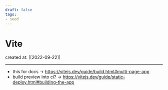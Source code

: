 ```yaml
---
draft: false
tags: 
- seed
---
```


# Vite

created at: [[2022-09-22]]

---

- this for docs -> https://vitejs.dev/guide/build.html#multi-page-app
- build preview into ci? -> https://vitejs.dev/guide/static-deploy.html#building-the-app
